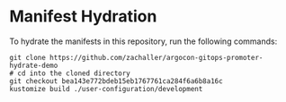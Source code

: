 # Manifest Hydration

To hydrate the manifests in this repository, run the following commands:

```shell
git clone https://github.com/zachaller/argocon-gitops-promoter-hydrate-demo
# cd into the cloned directory
git checkout bea143e772bdeb15eb1767761ca284f6a6b8a16c
kustomize build ./user-configuration/development
```
